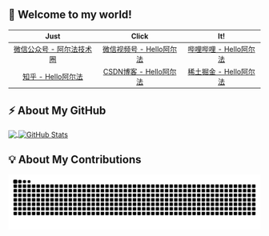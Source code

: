## 🙋 Welcome to my world!
| Just | Click | It! |
| :---: | :---: | :---: |
| [微信公众号 - 阿尔法技术圈](https://github.com/alphazcc/alphazcc/blob/main/images/vx-gzh.jpg) | [微信视频号 - Hello阿尔法](https://github.com/alphazcc/alphazcc/blob/main/images/vx-sph.jpg) | [哔哩哔哩 - Hello阿尔法](https://space.bilibili.com/506995858) |
| [知乎 - Hello阿尔法](https://www.zhihu.com/people/alpha-42-40-51/) | [CSDN博客 - Hello阿尔法](https://blog.csdn.net/weixin_44550536/) | [稀土掘金 - Hello阿尔法](https://juejin.cn/user/488654029720605/) |

<!-- 
![](./images/welcome.jpg)

<div align="left">
<a href=".\images\LoveElectronics.png"><img src="https://img.shields.io/badge/WeChat-公众号-07c160" /></a>&emsp;
<a href="https://space.bilibili.com/506995858"><img src="https://img.shields.io/badge/BiliBili-哔哩哔哩-00AEEC" /></a>&emsp;
<a href="https://blog.csdn.net/weixin_44550536/"><img src="https://img.shields.io/badge/CSDN-论坛-0088ff" /></a>&emsp;
<a href="https://juejin.cn/user/488654029720605/"><img src="https://img.shields.io/badge/JueJin-论坛-c32136" /></a>&emsp;
<a href="https://www.zhihu.com/people/alpha-42-40-51/"><img src="https://img.shields.io/badge/ZhiHu-社区-056DE8" /></a>&emsp;
</div>
 -->
## ⚡ About My GitHub

<a href="https://github.com/alphazcc/alphazcc">
  <img align="center" src="https://github-readme-stats.vercel.app/api/top-langs/?username=alphazcc&langs_count=3" />
</a>
<a href="https://github.com/alphazcc/alphazcc">
  <img align="center" src="https://github-readme-stats.vercel.app/api?username=alphazcc&show_icons=true&line_height=32&hide=contribs" alt="GitHub Stats" />
</a>

## 💡 About My Contributions

![亮色](https://raw.githubusercontent.com/alphazcc/alphazcc/output/github-contribution-grid-snake.svg)

<!-- 
```c
/**
 * Copyright (c) 2022-2023, HelloAlpha
 * 
 * Change Logs:
 * Date           Author       Notes
 */

kprintf("    __  __     ____         ___    __      __             \n");
kprintf("   / / / /__  / / /___     /   |  / /___  / /_  ____ _    \n");
kprintf("  / /_/ / _ \\/ / / __ \\   / /| | / / __ \\/ __ \\/ __ `/\n");
kprintf(" / __  /  __/ / / /_/ /  / ___ |/ / /_/ / / / / /_/ /     \n");
kprintf("/_/ /_/\\___/_/_/\\____/  /_/  |_/_/ .___/_/ /_/\\__,_/   \n");
kprintf("                                /_/                       \n");
```
 -->
